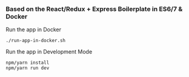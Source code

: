 ### Based on the React/Redux + Express Boilerplate in ES6/7 & Docker

Run the app in Docker
```
./run-app-in-docker.sh
```

Run the app in Development Mode
```
npm/yarn install
npm/yarn run dev
```